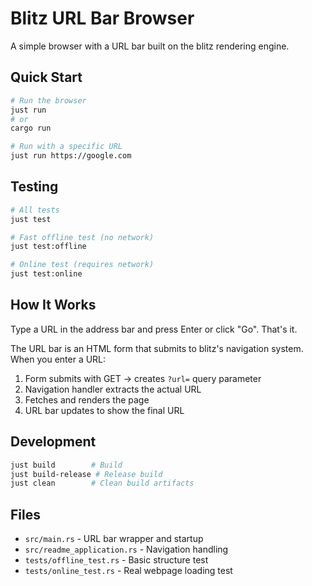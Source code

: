 # Blitz URL Bar Browser

A simple browser with a URL bar built on the blitz rendering engine.

## Quick Start

```bash
# Run the browser
just run
# or
cargo run

# Run with a specific URL
just run https://google.com
```

## Testing

```bash
# All tests
just test

# Fast offline test (no network)
just test:offline

# Online test (requires network)
just test:online
```

## How It Works

Type a URL in the address bar and press Enter or click "Go". That's it.

The URL bar is an HTML form that submits to blitz's navigation system. When you enter a URL:

1. Form submits with GET → creates `?url=` query parameter
2. Navigation handler extracts the actual URL
3. Fetches and renders the page
4. URL bar updates to show the final URL

## Development

```bash
just build        # Build
just build-release # Release build
just clean        # Clean build artifacts
```

## Files

- `src/main.rs` - URL bar wrapper and startup
- `src/readme_application.rs` - Navigation handling
- `tests/offline_test.rs` - Basic structure test
- `tests/online_test.rs` - Real webpage loading test

